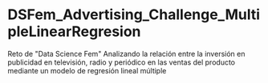 # DSFem_Advertising_Challenge_MultipleLinearRegresion
Reto de "Data Science Fem" Analizando la relación entre la inversión en publicidad en televisión, radio y periódico en las ventas del producto mediante un modelo de regresión lineal múltiple
